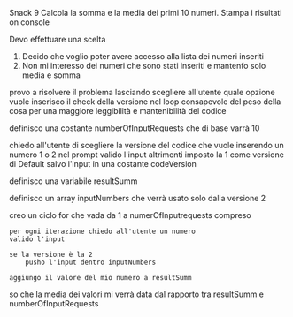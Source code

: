 Snack 9
Calcola la somma e la media dei primi 10 numeri.
Stampa i risultati on console

Devo effettuare una scelta
1. Decido che voglio poter avere accesso alla lista dei numeri inseriti
2. Non mi interesso dei numeri che sono stati inseriti e mantenfo solo media e somma

provo a risolvere il problema lasciando scegliere all'utente quale opzione vuole 
inserisco il check della versione nel loop consapevole del peso della cosa per una maggiore leggibilità e mantenibilità del codice


definisco una costante numberOfInputRequests che di base varrà 10

chiedo all'utente di scegliere la versione del codice che vuole inserendo un numero 1 o 2 nel prompt
valido l'input altrimenti imposto la 1 come versione di Default
salvo l'input in una costante codeVersion

definisco una variabile resultSumm


definisco un array inputNumbers che verrà usato solo dalla versione 2

creo un ciclo for che vada da 1 a numerOfInputrequests compreso

    per ogni iterazione chiedo all'utente un numero 
    valido l'input
    
    se la versione è la 2
        pusho l'input dentro inputNumbers

    aggiungo il valore del mio numero a resultSumm

so che la media dei valori mi verrà data dal rapporto tra resultSumm e numberOfInputRequests


